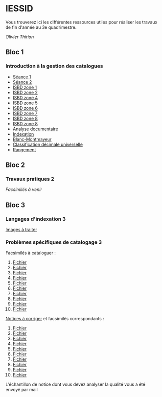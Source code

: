 # IESSID

Vous trouverez ici les différentes ressources utiles pour réaliser les travaux de fin d'année au 3e quadrimestre.

*Olivier Thirion*


## Bloc 1

### Introduction à la gestion des catalogues

* [Séance 1](http://olivierthirion.be/files/igc/s1.pdf)
* [Séance 2](http://olivierthirion.be/files/igc/s2.pdf)
* [ISBD zone 1](http://olivierthirion.be/files/igc/1.pdf)
* [ISBD zone 2](http://olivierthirion.be/files/igc/2.pdf)
* [ISBD zone 4](http://olivierthirion.be/files/igc/4.pdf)
* [ISBD zone 5](http://olivierthirion.be/files/igc/5.pdf)
* [ISBD zone 6](http://olivierthirion.be/files/igc/6.pdf)
* [ISBD zone 7](http://olivierthirion.be/files/igc/7.pdf)
* [ISBD zone 8](http://olivierthirion.be/files/igc/8.pdf)
* [ISBD zone 8](http://olivierthirion.be/files/igc/8.pdf)
* [Analyse documentaire](http://olivierthirion.be/files/igc/analyse.pdf)
* [Indexation](http://olivierthirion.be/files/igc/indexation.pdf)
* [Blanc-Montmayeur](http://olivierthirion.be/files/igc/bmm.pdf)
* [Classification décimale universelle](http://olivierthirion.be/files/igc/cdu.pdf)
* [Rangement](http://olivierthirion.be/files/igc/rangement.pdf)


## Bloc 2

### Travaux pratiques 2

*Facsimilés à venir*


## Bloc 3

### Langages d'indexation 3

[Images à traiter](files/LI3.IndexationImages.2008.odt)

### Problèmes spécifiques de catalogage 3

Facsimilés à cataloguer :
1. [Fichier](http://olivierthirion.be/files/psc3/01.pdf)
2. [Fichier](http://olivierthirion.be/files/psc3/02.pdf)
3. [Fichier](http://olivierthirion.be/files/psc3/03.pdf)
4. [Fichier](http://olivierthirion.be/files/psc3/03.pdf)
5. [Fichier](http://olivierthirion.be/files/psc3/05.pdf)
6. [Fichier](http://olivierthirion.be/files/psc3/06.pdf)
7. [Fichier](http://olivierthirion.be/files/psc3/07.pdf)
8. [Fichier](http://olivierthirion.be/files/psc3/08.pdf)
9. [Fichier](http://olivierthirion.be/files/psc3/09.pdf)
10. [Fichier](http://olivierthirion.be/files/psc3/10.pdf)

[Notices à corriger](files/PSC3_GrilleErreurs_2006.txt) et facsimilés correspondants :
1. [Fichier](http://olivierthirion.be/files/erreurs/01.pdf)
2. [Fichier](http://olivierthirion.be/files/erreurs/02.pdf)
3. [Fichier](http://olivierthirion.be/files/erreurs/03.pdf)
4. [Fichier](http://olivierthirion.be/files/erreurs/04.pdf)
5. [Fichier](http://olivierthirion.be/files/erreurs/05.pdf)
6. [Fichier](http://olivierthirion.be/files/erreurs/06.pdf)
7. [Fichier](http://olivierthirion.be/files/erreurs/07.pdf)
8. [Fichier](http://olivierthirion.be/files/erreurs/08.pdf)
9. [Fichier](http://olivierthirion.be/files/erreurs/09.pdf)
10. [Fichier](http://olivierthirion.be/files/erreurs/10.pdf)

L'échantillon de notice dont vous devez analyser la qualité vous a été envoyé par mail
